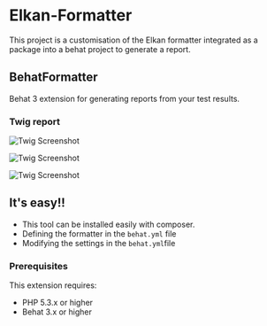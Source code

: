 # Elkan-Formatter
This project is a customisation of the Elkan formatter integrated as a package into a behat project to generate a report.

## BehatFormatter

Behat 3 extension for generating reports from your test results.

### Twig report

![Twig Screenshot](https://github.com/hodehoujolive/Elkan-Formatter/blob/main/1report.png)

![Twig Screenshot](https://github.com/hodehoujolive/Elkan-Formatter/blob/main/2report.png)

![Twig Screenshot](https://github.com/hodehoujolive/Elkan-Formatter/blob/main/3report.png)

## It's easy!!

* This tool can be installed easily with composer.
* Defining the formatter in the `behat.yml` file
* Modifying the settings in the `behat.yml`file

### Prerequisites

This extension requires:

* PHP 5.3.x or higher
* Behat 3.x or higher


